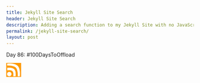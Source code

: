 ```yaml
---
title: Jekyll Site Search
header: Jekyll Site Search
description: Adding a search function to my Jekyll Site with no JavaScript!
permalink: /jekyll-site-search/
layout: post
---
```



Day 86: #100DaysToOffload

<a href="https://rmooreblog.netlify.app/feed.xml"><img src="/assets/images/rss_feed.jpg" style="opacity:1;" width="40"/></a>
